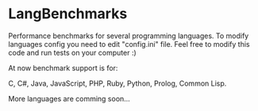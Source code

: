 LangBenchmarks
==============

Performance benchmarks for several programming languages. To modify languages config you need to edit "config.ini" file. Feel free to modify this code and run tests on your computer :)

At now benchmark support is for:

C, C#, Java, JavaScript, PHP, Ruby, Python, Prolog, Common Lisp.

More languages are comming soon...